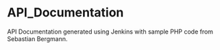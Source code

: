 # API_Documentation

API Documentation generated using Jenkins with sample PHP code from Sebastian Bergmann.
